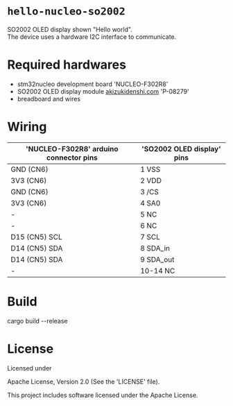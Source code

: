 # `hello-nucleo-so2002`
SO2002 OLED display shown "Hello world".  
The device uses a hardware I2C interface to communicate.

# Required hardwares
- stm32nucleo development board 'NUCLEO-F302R8'
- SO2002 OLED display module [akizukidenshi.com](http://akizukidenshi.com/) 'P-08279'
- breadboard and wires

# Wiring
| 'NUCLEO-F302R8' arduino connector pins | 'SO2002 OLED display' pins |
----|----
| GND (CN6)     | 1 VSS |
| 3V3 (CN6)     | 2 VDD |
| GND (CN6)     | 3 /CS |
| 3V3 (CN6)     | 4 SA0 |
| -             | 5 NC |
| -             | 6 NC |
| D15 (CN5) SCL | 7 SCL |
| D14 (CN5) SDA | 8 SDA_in |
| D14 (CN5) SDA | 9 SDA_out |
| -             | 10-14 NC|

# Build
cargo build --release

# License
Licensed under

Apache License, Version 2.0 (See the 'LICENSE' file).

This project includes software licensed under the Apache License.
